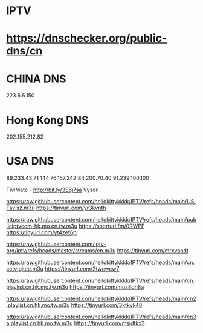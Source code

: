 # IPTV

#  https://dnschecker.org/public-dns/cn

#  CHINA DNS
223.6.6.150

# Hong Kong DNS
202.155.212.82

# USA DNS
89.233.43.71
144.76.157.242
84.200.70.40
91.239.100.100



TiviMate - http://bit.ly/3S6j7sa
Vysor


https://raw.githubusercontent.com/hellokittykkkk/IPTV/refs/heads/main/US.Fav.sz.m3u
https://tinyurl.com/yr3kvnth

https://raw.githubusercontent.com/hellokittykkkk/IPTV/refs/heads/main/publiciptvcom-hk.mo.cn.tw.m3u
https://shorturl.fm/0RWPF
https://tinyurl.com/yt4zef6p

https://raw.githubusercontent.com/iptv-org/iptv/refs/heads/master/streams/cn.m3u
https://tinyurl.com/mrxvandt

https://raw.githubusercontent.com/hellokittykkkk/IPTV/refs/heads/main/cn.cctv.gitee.m3u
https://tinyurl.com/2twcwcw7

https://raw.githubusercontent.com/hellokittykkkk/IPTV/refs/heads/main/cn.playlist.cn.hk.mo.tw.m3u
https://tinyurl.com/muz8dh8a

https://raw.githubusercontent.com/hellokittykkkk/IPTV/refs/heads/main/cn2.playlist.cn.hk.mo.tw.m3u
https://tinyurl.com/3xtkvk48

https://raw.githubusercontent.com/hellokittykkkk/IPTV/refs/heads/main/cn3a.playlist.cn.hk.mo.tw.m3u
https://tinyurl.com/msjdtkx3

